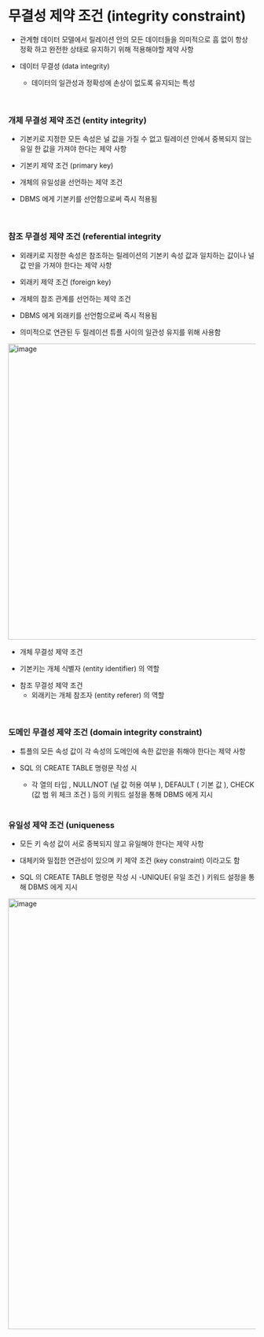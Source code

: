 # 무결성 제약 조건 (integrity constraint)

* 관계형 데이터 모델에서 릴레이션 안의 모든 데이터들을 의미적으로 흠 없이 항상 정확
하고 완전한 상태로 유지하기 위해 적용해야할 제약 사항

* 데이터 무결성 (data integrity)
  - 데이터의 일관성과 정확성에 손상이 없도록 유지되는 특성

<br>

### 개체 무결성 제약 조건 (entity integrity)

- 기본키로 지정한 모든 속성은 널 값을 가질 수 없고 릴레이션 안에서 중복되지 않는 유일
한 값을 가져야 한다는 제약 사항

- 기본키 제약 조건 (primary key)

- 개체의 유일성을 선언하는 제약 조건

- DBMS 에게 기본키를 선언함으로써 즉시 적용됨

<br>

### 참조 무결성 제약 조건 (referential integrity

- 외래키로 지정한 속성은 참조하는 릴레이션의 기본키 속성 값과 일치하는 값이나 널 값
만을 가져야 한다는 제약 사항

- 외래키 제약 조건 (foreign key)

- 개체의 참조 관계를 선언하는 제약 조건

- DBMS 에게 외래키를 선언함으로써 즉시 적용됨

- 의미적으로 연관된 두 릴레이션 튜플 사이의 일관성 유지를 위해 사용함

<img width="602" alt="image" src="https://user-images.githubusercontent.com/92145785/190325212-7e719b52-60ae-4716-8f7b-cbb4af66d812.png">

* 개체 무결성 제약 조건

- 기본키는 개체 식별자 (entity identifier) 의 역할

* 참조 무결성 제약 조건
  - 외래키는 개체 참조자 (entity referer) 의 역할

 <br>
 
### 도메인 무결성 제약 조건 (domain integrity constraint)

- 튜플의 모든 속성 값이 각 속성의 도메인에 속한 값만을 취해야 한다는 제약 사항

* SQL 의 CREATE TABLE 명령문 작성 시
  - 각 열의 타입 , NULL/NOT (널 값 허용 여부 ), DEFAULT ( 기본 값 ), CHECK (값 범
  위 체크 조건 ) 등의 키워드 설정을 통해 DBMS 에게 지시
  
  <br>
  
### 유일성 제약 조건 (uniqueness

* 모든 키 속성 값이 서로 중복되지 않고 유일해야 한다는 제약 사항

* 대체키와 밀접한 연관성이 있으며 키 제약 조건 (key constraint) 이라고도 함

* SQL 의 CREATE TABLE 명령문 작성 시
-UNIQUE( 유일 조건 ) 키워드 설정을 통해 DBMS 에게 지시


<img width="876" alt="image" src="https://user-images.githubusercontent.com/92145785/190325978-d9b94ec1-d467-4ed9-b765-a03e8285cbcc.png">


